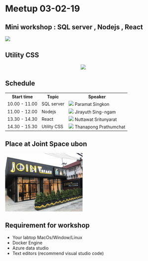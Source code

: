 <h1>Meetup 03-02-19</h1>
<h2>Mini workshop : SQL server , Nodejs , React</h2>
<div>
    <img src="flow.PNG">
</div>
<h2>Utility CSS</h2>
<div style="text-align:center;">
    <img src="utilitycss.jpg" width="150px">
</div>
<h2>Schedule</h2>
<div>
    <table style="width:100%">
        <tr>
            <th>Start time</th>
            <th>Topic</th>
            <th>Speaker</th>
        </tr>
        <tr>
            <td>10.00 - 11.00</td>
            <td>SQL server</td>
            <td>
                <img src="Paramat.jpg" width="40px">
                Paramat Singkon
            </td>
        </tr>
        <tr>
            <td>11.00 - 12.00</td>
            <td>Nodejs</td>
            <td>
                <img src="Jirayuth2.jpg" width="40px">
                Jirayuth Sing-ngam
            </td>
        </tr>
        <tr>
            <td>13.30 - 14.30</td>
            <td>React</td>
            <td>
                <img src="Nuttawat.jpg" width="40px">
                Nuttawat Sritunyarat
            </td>
        </tr>
        <tr>
            <td>14.30 - 15.30</td>
            <td>Utility CSS</td>
            <td>
                <img src="Thanapong.jpg" width="40px">
                Thanapong Prathumchat
            </td>
        </tr>
    </table>
</div>
<h2>Place at Joint Space ubon </h2>
<img src="561000002614001.JPEG" width="250px">
<h2>Requirement for workshop</h2>
<ul>
    <li>Your labtop MacOs/Window/Linux</li>
    <li>Docker Engine</li>
    <li>Azure data studio</li>
    <li>Text editors (recommend visual studio code)</li>
</ul>
